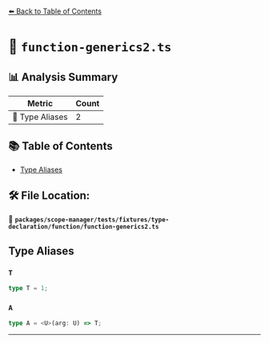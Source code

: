 [⬅️ Back to Table of Contents](../../../../../../index.md)

# 📄 `function-generics2.ts`

## 📊 Analysis Summary

| Metric | Count |
|--------|-------|
| 📑 Type Aliases | 2 |

## 📚 Table of Contents

- [Type Aliases](#type-aliases)

## 🛠️ File Location:
📂 **`packages/scope-manager/tests/fixtures/type-declaration/function/function-generics2.ts`**

## Type Aliases

### `T`

```ts
type T = 1;
```

### `A`

```ts
type A = <U>(arg: U) => T;
```


---